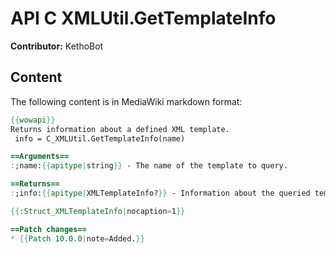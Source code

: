 # API C XMLUtil.GetTemplateInfo

**Contributor:** KethoBot

## Content

The following content is in MediaWiki markdown format:

```mediawiki
{{wowapi}}
Returns information about a defined XML template.
 info = C_XMLUtil.GetTemplateInfo(name)

==Arguments==
:;name:{{apitype|string}} - The name of the template to query.

==Returns==
:;info:{{apitype|XMLTemplateInfo?}} - Information about the queried template if found, or nil if the template does not exist.

{{:Struct_XMLTemplateInfo|nocaption=1}}

==Patch changes==
* {{Patch 10.0.0|note=Added.}}
```